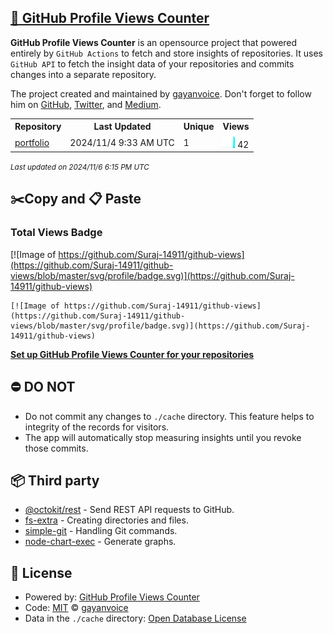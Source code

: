 ## [🚀 GitHub Profile Views Counter](https://github.com/gayanvoice/github-profile-views-counter)
**GitHub Profile Views Counter** is an opensource project that powered entirely by  `GitHub Actions` to fetch and store insights of repositories.
It uses `GitHub API` to fetch the insight data of your repositories and commits changes into a separate repository.

The project created and maintained by [gayanvoice](https://github.com/gayanvoice). Don't forget to follow him on [GitHub](https://github.com/gayanvoice), [Twitter](https://twitter.com/gayanvoice), and [Medium](https://gayanvoice.medium.com/).

<table>
	<tr>
		<th>
			Repository
		</th>
		<th>
			Last Updated
		</th>
		<th>
			Unique
		</th>
		<th>
			Views
		</th>
	</tr>
	<tr>
		<td>
			<a href="https://github.com/Suraj-14911/github-views/tree/master/readme/877889261/year.md">
				portfolio
			</a>
		</td>
		<td>
			2024/11/4 9:33 AM UTC
		</td>
		<td>
			1
		</td>
		<td>
			<img alt="Response time graph" src="https://github.com/Suraj-14911/github-views/raw/master/graph/877889261/small/year.png" height="20"> 42
		</td>
	</tr>
</table>

<small><i>Last updated on 2024/11/6 6:15 PM UTC</i></small>

## ✂️Copy and 📋 Paste
### Total Views Badge
[![Image of https://github.com/Suraj-14911/github-views](https://github.com/Suraj-14911/github-views/blob/master/svg/profile/badge.svg)](https://github.com/Suraj-14911/github-views)

```readme
[![Image of https://github.com/Suraj-14911/github-views](https://github.com/Suraj-14911/github-views/blob/master/svg/profile/badge.svg)](https://github.com/Suraj-14911/github-views)
```
[**Set up GitHub Profile Views Counter for your repositories**](https://github.com/gayanvoice/github-profile-views-counter)
## ⛔ DO NOT
- Do not commit any changes to `./cache` directory. This feature helps to integrity of the records for visitors.
- The app will automatically stop measuring insights until you revoke those commits.
## 📦 Third party

- [@octokit/rest](https://www.npmjs.com/package/@octokit/rest) - Send REST API requests to GitHub.
- [fs-extra](https://www.npmjs.com/package/fs-extra) - Creating directories and files.
- [simple-git](https://www.npmjs.com/package/simple-git) - Handling Git commands.
- [node-chart-exec](https://www.npmjs.com/package/node-chart-exec) - Generate graphs.
## 📄 License
- Powered by: [GitHub Profile Views Counter](https://github.com/gayanvoice/github-profile-views-counter)
- Code: [MIT](./LICENSE) © [gayanvoice](https://github.com/gayanvoice)
- Data in the `./cache` directory: [Open Database License](https://opendatacommons.org/licenses/odbl/1-0/)